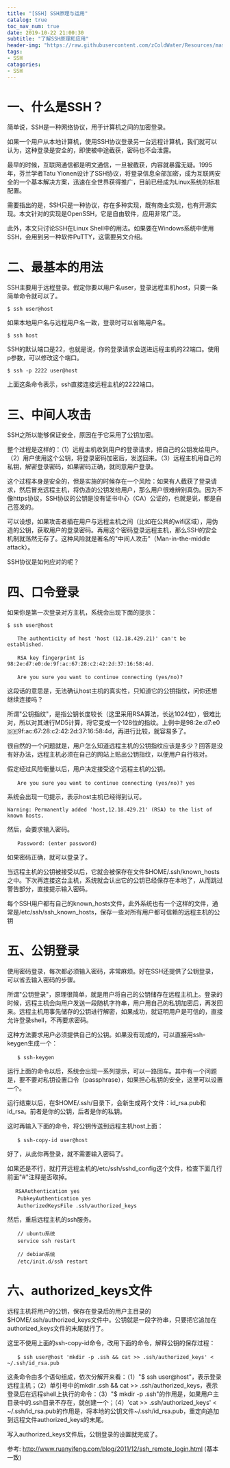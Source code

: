 ```yaml
---
title: "[SSH] SSH原理与运用"
catalog: true
toc_nav_num: true
date: 2019-10-22 21:00:30
subtitle: "了解SSH原理和应用"
header-img: "https://raw.githubusercontent.com/zColdWater/Resources/master/Images/legend_cover.jpg"
tags:
- SSH
catagories:
- SSH
---
```


# 一、什么是SSH？

简单说，SSH是一种网络协议，用于计算机之间的加密登录。  

如果一个用户从本地计算机，使用SSH协议登录另一台远程计算机，我们就可以认为，这种登录是安全的，即使被中途截获，密码也不会泄露。  

最早的时候，互联网通信都是明文通信，一旦被截获，内容就暴露无疑。1995年，芬兰学者Tatu Ylonen设计了SSH协议，将登录信息全部加密，成为互联网安全的一个基本解决方案，迅速在全世界获得推广，目前已经成为Linux系统的标准配置。  

需要指出的是，SSH只是一种协议，存在多种实现，既有商业实现，也有开源实现。本文针对的实现是OpenSSH，它是自由软件，应用非常广泛。  

此外，本文只讨论SSH在Linux Shell中的用法。如果要在Windows系统中使用SSH，会用到另一种软件PuTTY，这需要另文介绍。  


# 二、最基本的用法

SSH主要用于远程登录。假定你要以用户名user，登录远程主机host，只要一条简单命令就可以了。   

```
$ ssh user@host

```

如果本地用户名与远程用户名一致，登录时可以省略用户名。   

```
$ ssh host

```

SSH的默认端口是22，也就是说，你的登录请求会送进远程主机的22端口。使用p参数，可以修改这个端口。   

```
$ ssh -p 2222 user@host

```

上面这条命令表示，ssh直接连接远程主机的2222端口。


# 三、中间人攻击

SSH之所以能够保证安全，原因在于它采用了公钥加密。   

整个过程是这样的：（1）远程主机收到用户的登录请求，把自己的公钥发给用户。（2）用户使用这个公钥，将登录密码加密后，发送回来。（3）远程主机用自己的私钥，解密登录密码，如果密码正确，就同意用户登录。   

这个过程本身是安全的，但是实施的时候存在一个风险：如果有人截获了登录请求，然后冒充远程主机，将伪造的公钥发给用户，那么用户很难辨别真伪。因为不像https协议，SSH协议的公钥是没有证书中心（CA）公证的，也就是说，都是自己签发的。   

可以设想，如果攻击者插在用户与远程主机之间（比如在公共的wifi区域），用伪造的公钥，获取用户的登录密码。再用这个密码登录远程主机，那么SSH的安全机制就荡然无存了。这种风险就是著名的"中间人攻击"（Man-in-the-middle attack）。    

SSH协议是如何应对的呢？   


# 四、口令登录

如果你是第一次登录对方主机，系统会出现下面的提示：   

```
$ ssh user@host

　　The authenticity of host 'host (12.18.429.21)' can't be established.

　　RSA key fingerprint is 98:2e:d7:e0:de:9f:ac:67:28:c2:42:2d:37:16:58:4d.

　　Are you sure you want to continue connecting (yes/no)?
```

这段话的意思是，无法确认host主机的真实性，只知道它的公钥指纹，问你还想继续连接吗？    

所谓"公钥指纹"，是指公钥长度较长（这里采用RSA算法，长达1024位），很难比对，所以对其进行MD5计算，将它变成一个128位的指纹。上例中是98:2e:d7:e0:de:9f:ac:67:28:c2:42:2d:37:16:58:4d，再进行比较，就容易多了。    

很自然的一个问题就是，用户怎么知道远程主机的公钥指纹应该是多少？回答是没有好办法，远程主机必须在自己的网站上贴出公钥指纹，以便用户自行核对。    

假定经过风险衡量以后，用户决定接受这个远程主机的公钥。    

```
　　Are you sure you want to continue connecting (yes/no)? yes

```

系统会出现一句提示，表示host主机已经得到认可。

```
Warning: Permanently added 'host,12.18.429.21' (RSA) to the list of known hosts.

```

然后，会要求输入密码。

```
　　Password: (enter password)

```

如果密码正确，就可以登录了。   

当远程主机的公钥被接受以后，它就会被保存在文件$HOME/.ssh/known_hosts之中。下次再连接这台主机，系统就会认出它的公钥已经保存在本地了，从而跳过警告部分，直接提示输入密码。    

每个SSH用户都有自己的known_hosts文件，此外系统也有一个这样的文件，通常是/etc/ssh/ssh_known_hosts，保存一些对所有用户都可信赖的远程主机的公钥   


# 五、公钥登录

使用密码登录，每次都必须输入密码，非常麻烦。好在SSH还提供了公钥登录，可以省去输入密码的步骤。    

所谓"公钥登录"，原理很简单，就是用户将自己的公钥储存在远程主机上。登录的时候，远程主机会向用户发送一段随机字符串，用户用自己的私钥加密后，再发回来。远程主机用事先储存的公钥进行解密，如果成功，就证明用户是可信的，直接允许登录shell，不再要求密码。    

这种方法要求用户必须提供自己的公钥。如果没有现成的，可以直接用ssh-keygen生成一个：   

```
　　$ ssh-keygen

```

运行上面的命令以后，系统会出现一系列提示，可以一路回车。其中有一个问题是，要不要对私钥设置口令（passphrase），如果担心私钥的安全，这里可以设置一个。   

运行结束以后，在$HOME/.ssh/目录下，会新生成两个文件：id_rsa.pub和id_rsa。前者是你的公钥，后者是你的私钥。   

这时再输入下面的命令，将公钥传送到远程主机host上面：   

```
　　$ ssh-copy-id user@host

```

好了，从此你再登录，就不需要输入密码了。   

如果还是不行，就打开远程主机的/etc/ssh/sshd_config这个文件，检查下面几行前面"#"注释是否取掉。   

```
　 RSAAuthentication yes
　　PubkeyAuthentication yes
　　AuthorizedKeysFile .ssh/authorized_keys
```

然后，重启远程主机的ssh服务。

```
　　// ubuntu系统
　　service ssh restart

　　// debian系统
　　/etc/init.d/ssh restart
```

# 六、authorized_keys文件

远程主机将用户的公钥，保存在登录后的用户主目录的$HOME/.ssh/authorized_keys文件中。公钥就是一段字符串，只要把它追加在authorized_keys文件的末尾就行了。   

这里不使用上面的ssh-copy-id命令，改用下面的命令，解释公钥的保存过程：   

```
　　$ ssh user@host 'mkdir -p .ssh && cat >> .ssh/authorized_keys' < ~/.ssh/id_rsa.pub
```

这条命令由多个语句组成，依次分解开来看：（1）"$ ssh user@host"，表示登录远程主机；（2）单引号中的mkdir .ssh && cat >> .ssh/authorized_keys，表示登录后在远程shell上执行的命令：（3）"$ mkdir -p .ssh"的作用是，如果用户主目录中的.ssh目录不存在，就创建一个；（4）'cat >> .ssh/authorized_keys' < ~/.ssh/id_rsa.pub的作用是，将本地的公钥文件~/.ssh/id_rsa.pub，重定向追加到远程文件authorized_keys的末尾。    

写入authorized_keys文件后，公钥登录的设置就完成了。     




参考: http://www.ruanyifeng.com/blog/2011/12/ssh_remote_login.html (基本一致)
